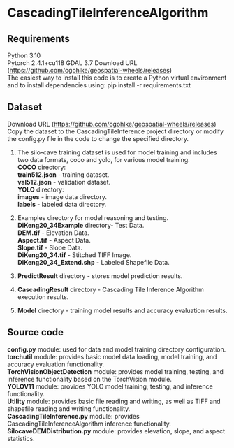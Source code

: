 # CascadingTileInferenceAlgorithm
## Requirements
Python 3.10  
Pytorch 2.4.1+cu118
GDAL 3.7 Download URL (https://github.com/cgohlke/geospatial-wheels/releases)  
The easiest way to install this code is to create a Python virtual environment and to install dependencies using: pip install -r requirements.txt

## Dataset
Download URL (https://github.com/cgohlke/geospatial-wheels/releases)  
Copy the dataset to the CascadingTileInference project directory or modify the config.py file in the code to change the specified directory. 
1. The silo-cave training dataset is used for model training and includes two data formats, coco and yolo, for various model training.  
**COCO** directory:  
**train512.json** - training dataset.  
**val512.json** - validation dataset.  
**YOLO** directory:  
**images** - image data directory.  
**labels** - labeled data directory.  

2. Examples directory for model reasoning and testing.    
**DiKeng20_34Example** directory- Test Data.  
**DEM.tif** - Elevation Data.  
**Aspect.tif** - Aspect Data.  
**Slope.tif** - Slope Data.  
**DiKeng20_34.tif** - Stitched TIFF Image.  
**DiKeng20_34_Extend.shp** - Labeled Shapefile Data.  
3. **PredictResult** directory - stores model prediction results.  
4. **CascadingResult** directory - Cascading Tile Inference Algorithm execution results.  
5. **Model** directory - training model results and accuracy evaluation results.  

## Source code
**config.py** module: used for data and model training directory configuration.  
**torchutil** module: provides basic model data loading, model training, and accuracy evaluation functionality.  
**TorchVisionObjectDetection** module: provides model training, testing, and inference functionality based on the TorchVision module.  
**YOLOV11** module: provides YOLO model training, testing, and inference functionality.  
**Utility** module: provides basic file reading and writing, as well as TIFF and shapefile reading and writing functionality.  
**CascadingTileInference.py** module: provides CascadingTileInferenceAlgorithm inference functionality.  
**SilocaveDEMDistribution.py** module: provides elevation, slope, and aspect statistics.  










